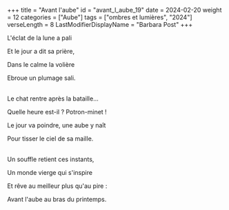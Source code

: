 +++
title = "Avant l'aube"
id = "avant_l_aube_19"
date = 2024-02-20
weight = 12
categories = ["Aube"]
tags = ["ombres et lumières", "2024"]
verseLength = 8
LastModifierDisplayName = "Barbara Post"
+++

L'éclat de la lune a pali

Et le jour a dit sa prière,

Dans le calme la volière

Ebroue un plumage sali.

 \
Le chat rentre après la bataille...

Quelle heure est-il ? Potron-minet !

Le jour va poindre, une aube y naît

Pour tisser le ciel de sa maille.

 \
Un souffle retient ces instants,

Un monde vierge qui s'inspire

Et rêve au meilleur plus qu'au pire :

Avant l'aube au bras du printemps.
